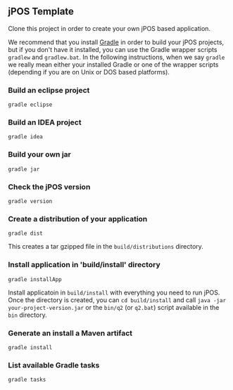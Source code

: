 ## jPOS Template

Clone this project in order to create your own jPOS based application.

We recommend that you install [Gradle](http://gradle.org/) in order to build your jPOS projects, but if you don't have it installed, you can use the Gradle wrapper scripts `gradlew` and `gradlew.bat`. In the following instructions, when we say `gradle` we really mean either your installed Gradle or one of the wrapper scripts (depending if you are on Unix or DOS based platforms).

### Build an eclipse project
````
gradle eclipse
````

### Build an IDEA project
````
gradle idea
````

### Build your own jar
````
gradle jar
````

### Check the jPOS version
````
gradle version
````

### Create a distribution of your application
````
gradle dist
````
This creates a tar gzipped file in the `build/distributions` directory.

### Install application in 'build/install' directory
````
gradle installApp
````
Install applicatoin in `build/install` with everything you need to run jPOS. Once the directory is created, you can `cd build/install` and call `java -jar your-project-version.jar` or the `bin/q2` (or `q2.bat`) script available in the `bin` directory.

### Generate an install a Maven artifact
````
gradle install
````

### List available Gradle tasks
```
gradle tasks
````

